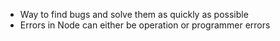 - Way to find bugs and solve them as quickly as possible
- Errors in Node can either be operation or programmer errors
